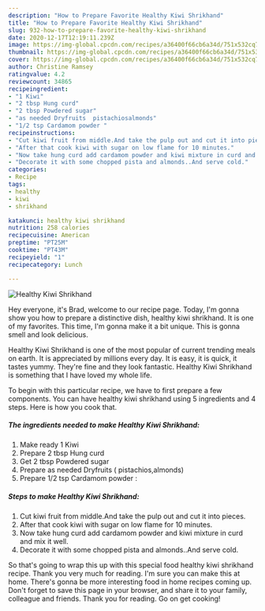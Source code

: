 ```yaml
---
description: "How to Prepare Favorite Healthy Kiwi Shrikhand"
title: "How to Prepare Favorite Healthy Kiwi Shrikhand"
slug: 932-how-to-prepare-favorite-healthy-kiwi-shrikhand
date: 2020-12-17T12:19:11.239Z
image: https://img-global.cpcdn.com/recipes/a36400f66cb6a34d/751x532cq70/healthy-kiwi-shrikhand-recipe-main-photo.jpg
thumbnail: https://img-global.cpcdn.com/recipes/a36400f66cb6a34d/751x532cq70/healthy-kiwi-shrikhand-recipe-main-photo.jpg
cover: https://img-global.cpcdn.com/recipes/a36400f66cb6a34d/751x532cq70/healthy-kiwi-shrikhand-recipe-main-photo.jpg
author: Christine Ramsey
ratingvalue: 4.2
reviewcount: 34865
recipeingredient:
- "1 Kiwi"
- "2 tbsp Hung curd"
- "2 tbsp Powdered sugar"
- "as needed Dryfruits  pistachiosalmonds"
- "1/2 tsp Cardamom powder "
recipeinstructions:
- "Cut kiwi fruit from middle.And take the pulp out and cut it into pieces."
- "After that cook kiwi with sugar on low flame for 10 minutes."
- "Now take hung curd add cardamom powder and kiwi mixture in curd and mix it well."
- "Decorate it with some chopped pista and almonds..And serve cold."
categories:
- Recipe
tags:
- healthy
- kiwi
- shrikhand

katakunci: healthy kiwi shrikhand 
nutrition: 258 calories
recipecuisine: American
preptime: "PT25M"
cooktime: "PT43M"
recipeyield: "1"
recipecategory: Lunch

---
```



![Healthy Kiwi Shrikhand](https://img-global.cpcdn.com/recipes/a36400f66cb6a34d/751x532cq70/healthy-kiwi-shrikhand-recipe-main-photo.jpg)

Hey everyone, it's Brad, welcome to our recipe page. Today, I'm gonna show you how to prepare a distinctive dish, healthy kiwi shrikhand. It is one of my favorites. This time, I'm gonna make it a bit unique. This is gonna smell and look delicious.



Healthy Kiwi Shrikhand is one of the most popular of current trending meals on earth. It is appreciated by millions every day. It is easy, it is quick, it tastes yummy. They're fine and they look fantastic. Healthy Kiwi Shrikhand is something that I have loved my whole life.


To begin with this particular recipe, we have to first prepare a few components. You can have healthy kiwi shrikhand using 5 ingredients and 4 steps. Here is how you cook that.

<!--inarticleads1-->

##### The ingredients needed to make Healthy Kiwi Shrikhand:

1. Make ready 1 Kiwi
1. Prepare 2 tbsp Hung curd
1. Get 2 tbsp Powdered sugar
1. Prepare as needed Dryfruits ( pistachios,almonds)
1. Prepare 1/2 tsp Cardamom powder :




<!--inarticleads2-->

##### Steps to make Healthy Kiwi Shrikhand:

1. Cut kiwi fruit from middle.And take the pulp out and cut it into pieces.
1. After that cook kiwi with sugar on low flame for 10 minutes.
1. Now take hung curd add cardamom powder and kiwi mixture in curd and mix it well.
1. Decorate it with some chopped pista and almonds..And serve cold.




So that's going to wrap this up with this special food healthy kiwi shrikhand recipe. Thank you very much for reading. I'm sure you can make this at home. There's gonna be more interesting food in home recipes coming up. Don't forget to save this page in your browser, and share it to your family, colleague and friends. Thank you for reading. Go on get cooking!
